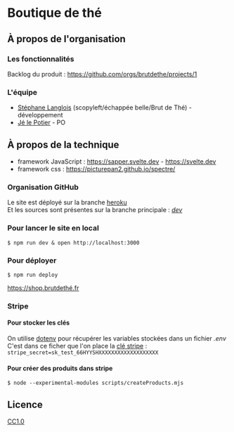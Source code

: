 # Boutique de thé

## À propos de l'organisation

### Les fonctionnalités 

Backlog du produit : https://github.com/orgs/brutdethe/projects/1

### L'équipe

- [Stéphane Langlois](https://github.com/pntbr) (scopyleft/échappée belle/Brut de Thé) - développement
- [Jé le Potier](https://www.theiere-tasse.com) - PO 

## À propos de la technique

- framework JavaScript : https://sapper.svelte.dev - https://svelte.dev
- framework css : https://picturepan2.github.io/spectre/

### Organisation GitHub

Le site est déployé sur la branche [heroku](https://heroku.com)  
Et les sources sont présentes sur la branche principale : [_dev_](https://github.com/brutdethe/shop/tree/main)

### Pour lancer le site en local

`$ npm run dev & open http://localhost:3000`

### Pour déployer 

`$ npm run deploy`

https://shop.brutdethé.fr

### Stripe

#### Pour stocker les clés

On utilise [dotenv](https://github.com/motdotla/dotenv) pour récupérer les variables stockées dans un fichier *.env*  
C'est dans ce ficher que l'on place la [clé stripe](https://dashboard.stripe.com/test/apikeys) :
`stripe_secret=sk_test_66HYYSHXXXXXXXXXXXXXXXXXXX`

#### Pour créer des produits dans stripe

`$ node --experimental-modules scripts/createProducts.mjs`

## Licence

[CC1.0](LICENSE)
